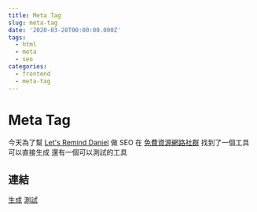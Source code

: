 ```yaml
---
title: Meta Tag
slug: meta-tag
date: '2020-03-28T00:00:00.000Z'
tags:
  - html
  - meta
  - seo
categories:
  - frontend
  - meta-tag
---
```


# Meta Tag

今天為了幫 [Let's Remind Daniel](https://daniel.simba.nctu.me) 做 SEO
在 [免費資源網路社群](https://free.com.tw/mega-tags/) 找到了一個工具可以直接生成
還有一個可以測試的工具

## 連結

[生成](https://megatags.co/)
[測試](https://www.heymeta.com/)
